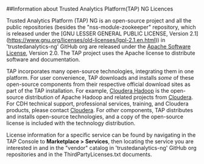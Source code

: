 ##Information about Trusted Analytics Platform(TAP) NG Licences

Trusted Analytics Platform (TAP) NG is an open-source project and all the public repositories (besides the "nss-module-zookeeper" repository, which is released under the [GNU LESSER GENERAL PUBLIC LICENSE, Version 2.1] (https://www.gnu.org/licenses/old-licenses/lgpl-2.1.en.html)) in 'trustedanalytics-ng' GitHub org are released under the [Apache Software License](https://www.apache.org/licenses/), Version 2.0. The TAP project uses the Apache license to distribute software and documentation.

TAP incorporates many open-source technologies, integrating them in one platform. For user convenience, TAP downloads and installs *some* of these open-source components from their respective official download sites as part of the TAP installation. For example, [Cloudera Hadoop](http://www.cloudera.com/content/cloudera/en/products-and-services/cdh.html) is the open-source distribution of Apache Hadoop and related projects from [Cloudera](http://www.cloudera.com/). For CDH technical support, professional services, training, and Cloudera products, please contact [Cloudera](http://www.cloudera.com/). For *other* components, TAP distributes and installs open-source technologies, and a copy of the open-source license is included with the technology distribution.

License information for a specific service can be found by navigating in the TAP Console to **Marketplace > Services**, then locating the service you are interested in and in the "vendor" catalog in 'trustedanalytics-ng' GitHub org repositories and in the ThirdPartyLicenses.txt documents.
